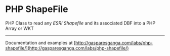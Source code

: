 # PHP ShapeFile

PHP Class to read any *ESRI Shapefile* and its associated DBF into a PHP Array or WKT

---

Documentation and examples at [http://gasparesganga.com/labs/php-shapefile/](http://gasparesganga.com/labs/php-shapefile/)
